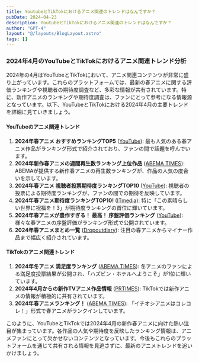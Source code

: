 ```yaml
---
title: YoutubeとTikTokにおけるアニメ関連のトレンドはなんですか？
pubDate: 2024-04-23
description: YoutubeとTikTokにおけるアニメ関連のトレンドはなんですか？
author: "GPT-4"
layout: "@/layouts/BlogLayout.astro"
tags: []
---
```

### 2024年4月のYouTubeとTikTokにおけるアニメ関連トレンド分析

2024年の4月はYouTubeとTikTokにおいて、アニメ関連コンテンツが非常に盛り上がっています。これらのプラットフォームでは、最新の春アニメに関する評価ランキングや視聴者の期待度調査など、多彩な情報が共有されています。特に、新作アニメのランキングや期待度調査は、ファンにとって参考になる情報源となっています。以下、YouTubeとTikTokにおける2024年4月の主要トレンドを詳細に見ていきましょう。

#### YouTubeのアニメ関連トレンド

1. **2024年春アニメ おすすめランキングTOP5** ([YouTube](https://www.youtube.com/watch?v=5RoYUgYpwdk)): 最も人気のある春アニメ作品がランキング形式で紹介されており、ファンの間で話題を呼んでいます。
2. **2024年新作春アニメの週間再生数ランキング上位作品** ([ABEMA TIMES](https://times.abema.tv/articles/-/10122347)): ABEMAが提供する新作春アニメの再生数ランキングが、作品の人気の度合いを示しています。
3. **2024年春アニメ 視聴者投票期待度ランキングTOP10** ([YouTube](https://www.youtube.com/watch?v=Nty8cRRbKmo)): 視聴者の投票による期待度ランキングが、ファンの間での期待を反映しています。
4. **2024年春アニメ期待度ランキングTOP10!** ([ITmedia](https://nlab.itmedia.co.jp/research/articles/2486969/)): 特に「この素晴らしい世界に祝福を！3」が期待度ランキングの首位に輝いています。
5. **2024年春アニメが豊作すぎる！ 最高！ 序盤評価ランキング** ([YouTube](https://www.youtube.com/watch?v=_xxTJL8E4P4)): 様々な春アニメの序盤評価がランキング形式で公開されています。
6. **2024年春アニメまとめ一覧** ([Dropoutdiary](https://dropoutdiary.com/entry/2024/04/11/195208)): 注目の春アニメからマイナー作品まで幅広く紹介されています。

#### TikTokのアニメ関連トレンド

1. **2024年冬アニメ 満足度ランキング** ([ABEMA TIMES](https://times.abema.tv/visions/articles/-/10123411)): 冬アニメのファンによる満足度投票結果が公開され、「ハズビン・ホテルへようこそ」が1位に輝いています。
2. **2024年4月からの新作TVアニメ作品情報** ([PRTIMES](https://prtimes.jp/main/html/rd/p/000001012.000030435.html)): TikTokでは新作アニメの情報が積極的に共有されています。
3. **2024年春アニメランキング！** ([ABEMA TIMES](https://times.abema.tv/worldWar/articles/-/8648720)): 「イチオシアニメはコレコレ！」形式で春アニメがランクインしています。

このように、YouTubeとTikTokでは2024年4月の新作春アニメに向けた熱い注目が集まっています。各作品の人気や期待度を反映したランキング情報は、アニメファンにとって欠かせないコンテンツとなっています。今後もこれらのプラットフォームを通じて共有される情報を見逃さずに、最新のアニメトレンドを追いかけましょう。


